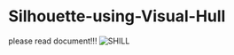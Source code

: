 
# Silhouette-using-Visual-Hull

please read document!!!
![SHILL](https://user-images.githubusercontent.com/75203868/216556606-52d56acf-b0ac-42ac-8e87-1c8deb9c402a.png)
